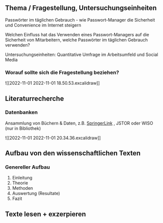 
## Thema / Fragestellung, Untersuchungseinheiten

Passwörter im täglichen Gebrauch - wie Passwort-Manager die Sicherheit und Convenience im Internet steigern

Welchen Einfluss hat das Verwenden eines Passwort-Managers auf die Sicherheit von Mitarbeitern, welche Passwörter im täglichen Gebrauch verwenden?

Untersuchungseinheiten: Quantitative Umfrage im Arbeitsumfeld und Social Media

### Worauf sollte sich die Fragestellung beziehen?

![[2022-11-01 2022-11-01 18.50.53.excalidraw]]


## Literaturrecherche

### Datenbanken

Ansammlung von Büchern & Daten, z.B. [SpringerLink](https://link.springer.com) , JSTOR oder WISO (nur in Bibliothek)

![[2022-11-01 2022-11-01 20.34.36.excalidraw]]

## Aufbau von den wissenschaftlichen Texten

### Genereller Aufbau

1. Einleitung
2. Theorie
3. Methoden
4. Auswertung (Resultate)
5. Fazit



## Texte lesen + exzerpieren

